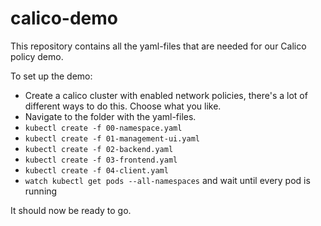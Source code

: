 # calico-demo
This repository contains all the yaml-files that are needed for our Calico policy demo.

To set up the demo: 

- Create a calico cluster with enabled network policies, there's a lot of different ways to do this. Choose what you like.
- Navigate to the folder with the yaml-files.
- `kubectl create -f 00-namespace.yaml`
- `kubectl create -f 01-management-ui.yaml`
- `kubectl create -f 02-backend.yaml`
- `kubectl create -f 03-frontend.yaml`
- `kubectl create -f 04-client.yaml`
- `watch kubectl get pods --all-namespaces` and wait until every pod is running

It should now be ready to go.
